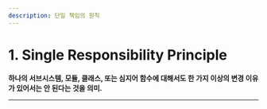 ```yaml
---
description: 단일 책임의 원칙
---
```


# 1. Single Responsibility Principle

  **하나의 서브시스템, 모듈, 클래스, 또는 심지어 함수에 대해서도 한 가지 이상의 변경 이유가 있어서는 안 된다는 것을 의미.**

 ****



